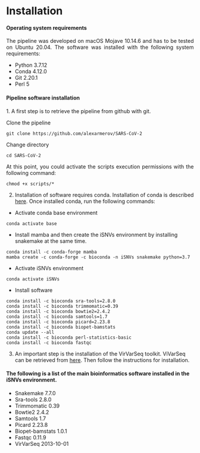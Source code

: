 # Installation

#### Operating system requirements
<p align="justify">
The pipeline was developed on macOS Mojave 10.14.6 and has to be tested on Ubuntu 20.04.
The software was installed with the following system requirements:
 </p>

- Python 3.7.12
- Conda 4.12.0
- Git 2.20.1
- Perl 5

#### Pipeline software installation
<p align="justify">
1. A first step is to retrieve the pipeline from github with git.
</p>
<p align="justify">
Clone the pipeline
</p>

```
git clone https://github.com/alexarmerov/SARS-CoV-2

```

<p align="justify">
Change directory
</p>

```
cd SARS-CoV-2

```
<p align="justify">
At this point, you could activate the scripts execution permissions with the following command:
</p>

```
chmod +x scripts/*

```
 
2. Installation of software requires conda. Installation of conda is described [here](https://docs.conda.io/projects/conda/en/latest/user-guide/install/index.html). Once installed conda, run the following commands: 

- Activate conda base environment

```
conda activate base

```
- Install mamba and then create the iSNVs environment by installing snakemake at the same time. 

```
conda install -c conda-forge mamba
mamba create -c conda-forge -c bioconda -n iSNVs snakemake python=3.7

```

- Activate iSNVs environment
```
conda activate iSNVs

```

- Install software

```
conda install -c bioconda sra-tools=2.8.0
conda install -c bioconda trimmomatic=0.39
conda install -c bioconda bowtie2=2.4.2
conda install -c bioconda samtools=1.7
conda install -c bioconda picard=2.23.8
conda install -c bioconda biopet-bamstats
conda update --all
conda install -c bioconda perl-statistics-basic
conda install -c bioconda fastqc

```

3. An important step is the installation of the VirVarSeq toolkit. ViVarSeq can be retrieved from [here](https://sourceforge.net/projects/virtools/?source=directory). Then follow the instructions for installation.


#### The following is a list of the main bioinformatics software installed in the iSNVs environment.

  - Snakemake 7.7.0 
  - Sra-tools 2.8.0
  - Trimmomatic 0.39
  - Bowtie2 2.4.2
  - Samtools 1.7
  - Picard 2.23.8
  - Biopet-bamstats 1.0.1
  - Fastqc 0.11.9
  - VirVarSeq 2013-10-01 
  
